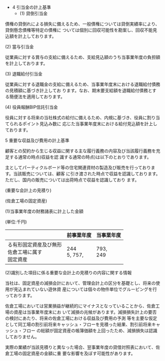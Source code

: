 - 4 引当金の計上基準
  - (1) 貸倒引当金

債権の貸倒れによる損失に備えるため、一般債権については貸倒実績率により、貸倒懸念債権等特定の債権に ついては個別に回収可能性を勘案し、回収不能見込額を計上しております。

(2) 當与引当金

従業員に対する賞与の支給に備えるため、支給見込額のうち当事業年度の負担額を計上しております。

(3) 退職給付引当金

従業員に対する退職金の支給に備えるため、当事業年度末における退職給付債務の見積額に基づき計上してお ります。なお、期末要支給額を退職給付債務とする簡便法を適用しております。

(4) 役員報酬BIP信託引当金

役員に対する将来の当社株式の給付に備えるため、内規に基づき、役員に割り当てられるポイント見込み数に 応じた当事業年度末における給付見込額を計上しております。

5 重要な収益及び費用の計上基準

顧客との契約から生じる収益に関する主な履行義務の内容及び当該履行義務を充足する通常の時点(収益を認 識する通常の時点)は以下のとおりであります。

主としてパーティクルボード等の住宅関連資材の製造及び販売を行っております。当該販売については、顧客 に引き渡された時点で収益を認識しております。ただし、国内の販売については出荷時点で収益を認識しており ます。

(重要な会計上の見積り)

(佐倉工場の固定資産)

(1)当事業年度の財務諸表に計上した金額

(単位:千円)

|                                | 前事業年度          | 当事業年度       |
|--------------------------------|----------------|-------------|
| る有形固定資産及び無形<br>佐倉工場に属す<br>固定資産 | 244<br>5, 757, | 793,<br>249 |

(2)識別した項目に係る重要な会計上の見積りの内容に関する情報

当社は、固定資産の減損会計において、管理会計上の区分を基礎とし、将来の使用が見込まれていない遊休資 産については個々の物件単位でグルーピングを行っております。

佐倉工場においては営業損益が継続的にマイナスとなっていることから、佐倉工場の資産は当事業年度末にお いて減損の兆候があります。減損損失計上の要否の検討にあたり、将来の佐倉工場における収益及び費用の予測 等を主要な仮定として同工場の割引前将来キャッシュ・フローを見積った結果、割引前将来キャッシュ・フロー の総額が固定資産の帳簿価額を上回ったため、減損損失は認識しておりません。

実際の業績が当該見積りと異なった場合、翌事業年度の貸借対照表において、佐倉工場の固定資産の金額に重 要な影響を及ぼす可能性があります。